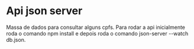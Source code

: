 # Api json server
Massa de dados para consultar alguns cpfs. Para rodar a api inicialmente roda o comando npm install  e depois roda o comando json-server --watch db.json.